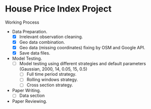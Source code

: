 # House Price Index Project

Working Process
- Data Preparation.
  - [x] Irrelevant observation cleaning.
  - [x] Geo data combination.
  - [x] Geo data (missing coordinates) fixing by OSM and Google API.
  - [x] Save data files.
- Model Testing.
  - [ ] Model testing using different strategies and default parameters (Gaussian, 2000, 14, 0.05, 15, 0.5)
    - [ ] Full time period strategy.
    - [ ] Rolling windows strategy.
    - [ ] Cross section strategy.
- Paper Writing.
  - [ ] Data section
- Paper Reviewing.
